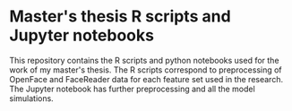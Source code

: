 # Master's thesis R scripts and Jupyter notebooks 

This repository contains the R scripts and python notebooks used for the work of my master's thesis. 
The R scripts correspond to preprocessing of OpenFace and FaceReader data for each feature set used in the research. 
The Jupyter notebook has further preprocessing and all the model simulations.  

